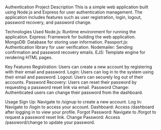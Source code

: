 Authentication Project
Description
This is a simple web application built using Node.js and Express for user authentication management. The application includes features such as user registration, login, logout, password recovery, and password change.

Technologies Used
Node.js: Runtime environment for running the application.
Express: Framework for building the web application.
MongoDB: Database for storing user information.
Passport.js: Authentication library for user verification.
Nodemailer: Sending confirmation and password recovery emails.
EJS: Template engine for rendering HTML pages.

Key Features
Registration: Users can create a new account by registering with their email and password.
Login: Users can log in to the system using their email and password.
Logout: Users can securely log out of their accounts.
Password Recovery: Users can reset their password by requesting a password reset link via email.
Password Change: Authenticated users can change their password from the dashboard.

Usage
Sign Up: Navigate to /signup to create a new account.
Log In: Navigate to /login to access your account.
Dashboard: Access /dashboard after logging in to view your profile.
Forgot Password: Navigate to /forgot to request a password reset link.
Change Password: Access /password/change to update your password.
